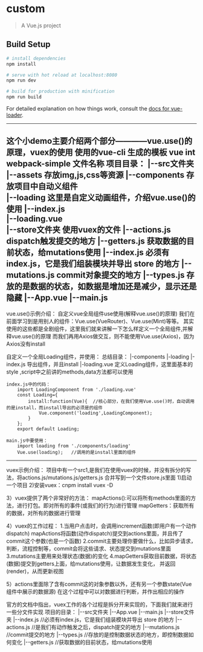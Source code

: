 # custom

> A Vue.js project

## Build Setup

``` bash
# install dependencies
npm install

# serve with hot reload at localhost:8080
npm run dev

# build for production with minification
npm run build
```

For detailed explanation on how things work, consult the [docs for vue-loader](http://vuejs.github.io/vue-loader).

-----------------------------------------------------------------------------------------------------

这个小demo主要介绍两个部分————vue.use()的原理，vuex的使用
使用的vue-cli 生成的模板
    vue int webpack-simple 文件名称
项目目录：
  |--src文件夹
      |--assets      存放img,js,css等资源
      |--components      存放项目中自动义组件    
          |--loading      这里是自定义动画组件，介绍vue.use()的使用
              |--index.js   
              |--loading.vue    
      |--store文件夹       使用vuex的文件
          |--actions.js   dispatch触发提交的地方
          |--getters.js   获取数据的目前状态，给mutations使用
          |--index.js     必须有index.js，它是我们组装模块并导出 store 的地方
          |--mutations.js   commit对象提交的地方
          |--types.js       存放的是数据的状态，如数据是增加还是减少，显示还是隐藏
      |--App.vue
      |--main.js
------------------------------------------------------------------------------------

vue.use()示例介绍：
自定义vue全局组件use使用(解释vue.use()的原理)
我们在前面学习到是用别人的组件：Vue.use(VueRouter)、Vue.use(Mint)等等。
其实使用的这些都是全剧组件，这里我们就来讲解一下怎么样定义一个全局组件,并解释vue.use()的原理
而我们再用Axios做交互，则不能使用Vue.use(Axios)，因为Axios没有install


自定义一个全局Loading组件，并使用：
总结目录：
	|-components
		|-loading
			|-index.js		导出组件，并且install
			|-loading.vue		定义Loading组件，这里面基本的style ,script中之前讲的methods,data方法都可以使用

	index.js中的代码：
		import LoadingComponent from './loading.vue'
		const Loading={
			install:function(Vue){  //核心部分，在我们使用Vue.use()时，自动调用的是install，而install导出的必须是的组件
				Vue.component('loading',LoadingComponent);
			}
		};
		export default Loading;

	main.js中要使用：
		import loading from './components/loading'
		Vue.use(loading);   //调用的是install里面的组件

------------------------------------------------------------------------------------------------

vuex示例介绍：
项目中有一个src1,是我们在使用vuex的时候，并没有拆分的写法，将actions.js/mutations.js/getters.js
合并写到一个文件store.js里面
1)启动一个项目
2)安装vuex：cnpm install vuex -D

3）vuex提供了两个非常好的方法：
  mapActions():可以将所有methods里面的方法，进行打包。即对所有的事件(或我们的行为)进行管理
  mapGetters：获取所有的数据，对所有的数据进行管理

4）vuex的工作过程：
  1.当用户点击时，会调用increment函数(即用户有一个动作dispatch)
    mapActions将函数(动作dispatch)提交到actions里面，并且传了commit这个参数(也是一个函数)
  2.commit主要处理你要做什么，比如异步请求，判断，流程控制等，commit会将这些请求、状态提交到mutations里面
  3.mutations主要用来处理状态(数据)的变化
  4.mapGetters获取目前数据，将状态(数据)提交到getters上面，给mutations使用，让数据发生变化，
    并返回(render)，从而更新视图


5）actions里面除了含有commit这的对象参数以外，还有另一个参数state(Vue组件中展示的数据源)
    在这个过程中可以对数据进行判断，并作出相应的操作


官方的文档中指出，vuex工作的各个过程是拆分开来实现的，下面我们就来进行一些分文件实现
  项目的目录：
      |--src文件夹
          |--App.vue
          |--main.js
          |--store文件夹
              |--index.js			//必须有index.js，它是我们组装模块并导出 store 的地方
              |--actions.js		//是我们有动作触发之后，dispatch提交的地方
              |--mutations.js	//commit提交的地方
              |--types.js			//存放的是控制数据状态的地方，即控制数据如何变化
              |--getters.js		//获取数据的目前状态，给mutations使用
